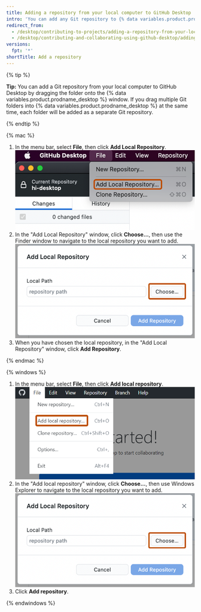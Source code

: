 ```yaml
---
title: Adding a repository from your local computer to GitHub Desktop
intro: 'You can add any Git repository to {% data variables.product.prodname_desktop %}, even if it''s not a {% data variables.product.prodname_dotcom %} repository.'
redirect_from:
  - /desktop/contributing-to-projects/adding-a-repository-from-your-local-computer-to-github-desktop
  - /desktop/contributing-and-collaborating-using-github-desktop/adding-a-repository-from-your-local-computer-to-github-desktop
versions:
  fpt: '*'
shortTitle: Add a repository
---
```

{% tip %}

**Tip:** You can add a Git repository from your local computer to GitHub Desktop by dragging the folder onto the {% data variables.product.prodname_desktop %} window. If you drag multiple Git folders into {% data variables.product.prodname_desktop %} at the same time, each folder will be added as a separate Git repository.

{% endtip %}

{% mac %}

1. In the menu bar, select **File**, then click **Add Local Repository**.
  ![Screenshot of the menu bar on a Mac. The "File" dropdown menu is open, and an option labeled "Add Local Repository" is highlighted with an orange outline.](/assets/images/help/desktop/add-local-repository-mac.png)
2. In the "Add Local Repository" window, click **Choose...**, then use the Finder window to navigate to the local repository you want to add.
  ![Screenshot of the "Add Local Repository" window. Next to the "repository path" field, a button, labeled "Choose", is highlighted with an orange outline.](/assets/images/help/desktop/add-repo-choose-button-mac.png)
3. When you have chosen the local repository, in the "Add Local Repository" window, click **Add Repository**.

{% endmac %}

{% windows %}

1. In the menu bar, select **File**, then click **Add local repository**.
  ![Screenshot of the menu bar on Windows. The "File" dropdown menu is open, and an option labeled "Add local repository" is highlighted with an orange outline.](/assets/images/help/desktop/add-local-repository-windows.png)
2. In the "Add local repository" window, click **Choose...**, then use Windows Explorer to navigate to the local repository you want to add.
  ![Screenshot of the "Add local repository" window. Next to the "repository path" field, a button, labeled "Choose", is highlighted with an orange outline.](/assets/images/help/desktop/add-repo-choose-button-mac.png)
4. Click **Add repository**.

{% endwindows %}
